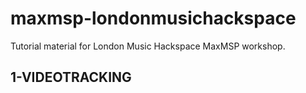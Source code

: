 # maxmsp-londonmusichackspace

Tutorial material for London Music Hackspace MaxMSP workshop.

## 1-VIDEOTRACKING
